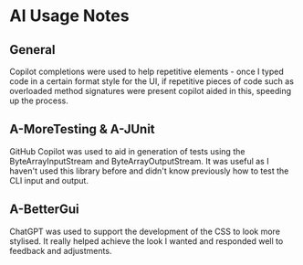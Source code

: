 # AI Usage Notes

## General

Copilot completions were used to help repetitive elements - once I typed code in a certain format style for the UI, if repetitive pieces of code such as overloaded method signatures were present copilot aided in this, speeding up the process.

## A-MoreTesting & A-JUnit

GitHub Copilot was used to aid in generation of tests using the ByteArrayInputStream and ByteArrayOutputStream. It was useful as I haven't used this library before and didn't know previously how to test the CLI input and output.

## A-BetterGui

ChatGPT was used to support the development of the CSS to look more stylised. It really helped achieve the look I wanted and responded well to feedback and adjustments.
